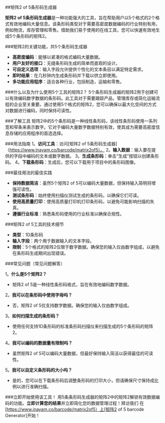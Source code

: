 ##矩阵2 of 5条形码生成器

**矩阵2 of 5条形码生成器**是一种功能强大的工具，旨在帮助用户以5个格式的2个格式有效地编码大量信息。该条形码类型对于需要高密度数据编码的行业特别有用，例如物流，库存管理和零售。借助我们易于使用的在线工具，您可以快速有效地生成5个条形码的矩阵2。

###矩阵2的关键功能，共5个条形码生成器
-  **高密度编码**：能够以紧凑的格式编码大量数据。
-  **用户友好的接口**：无缝条形码生成的简单而直观的设计。
-  **可自定义选项**：输入字段允许提供个性化的文本条目以满足特定需求。
-  **即时结果**：在几秒钟内生成条形码并下载以供立即使用。
-  **多功能应用程序**：适合各种行业，包括制造，运输和零售。

###什么以及为什么使用5个工具的矩阵2？
5个条形码生成器的矩阵2用于创建可以有效编码数字数据的条形码。此工具对于需要跟踪产品，管理库存或简化运输流程的企业至关重要。通过使用5个格式的矩阵2，您可以确保以最大化空间的方式对数据进行编码，同时保持可读性。

###了解工具
矩阵2中的5个条形码是一种线性条形码，该线性条形码使用一系列宽和窄条来表示数字。它对于编码大量数字数据特别有效，使其成为需要高密度信息存储的应用程序的首选选择。

###用法指南
1。**访问工具**：访问[矩阵2 of 5条形码生成器]（https://www.inayam.co/barcode/matrix2of5）。
2。**输入数据**：输入要在提供的字段中编码的文本或数字数据。
3。**生成条形码**：单击“生成”按钮以创建条形码。
4。**下载条形码**：生成后，您可以下载用于项目中的条形码图像。

###最佳用法的最佳实践
-  **保持数据简洁**：虽然5个矩阵2 of 5可以编码大量数据，但保持输入简明将增强可读性。
-  **测试条形码**：始终使用扫描仪测试生成的条形码，以确保它们可读。
-  **使用高质量打印**：使用高质量打印机打印条形码，以避免可能影响扫描的失真。
-  **遵循行业标准**：熟悉条形码使用的行业标准以确保合规性。

###矩阵2 of 5工具的技术细节
-  **类型**：1D条形码
-  **输入字段**：两个用于数据输入的文本字段。
-  **限制**：5个格式的矩阵2仅限于数字数据。确保您的输入仅由数字组成，以避免在条形码生成期间出现错误。

###常见问题（常见问题解答）

1。**什么是5个矩阵2？**
- 矩阵2 of 5是一种线性条形码格式，旨在有效地编码数字数据。

2。**我可以在条形码中使用字母吗？**
- 否，矩阵2 of 5仅支持数字数据。确保您的输入仅由数字组成。

3。**如何扫描生成的条形码？**
- 使用任何支持1D条形码的标准条形码扫描仪来扫描生成的5个条形码的矩阵2。

4。**我可以编码的数据量有限制吗？**
- 虽然矩阵2 of 5可以编码大量数据，但最好保持输入简洁以获得最佳的可读性。

5。**我可以自定义条形码的大小吗？**
- 是的，您可以在下载条形码后调整条形码的打印大小，但请确保尺寸保持成比例以进行准确扫描。

###立即开始使用该工具！
用5条条形码生成器的矩阵2中的矩阵2解锁有效数据编码的功能。**立即计算您的结果**并立即简化您的数据管理过程！拜访我们 在[https://www.inayam.co/barcode/matrix2of5）上[矩阵2 of 5 barcode Generator]开始！